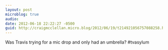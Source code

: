 ```yaml
---
layout: post
microblog: true
audio: 
date: 2012-06-18 22:22:27 -0500
guid: http://craigmcclellan.micro.blog/2012/06/19/t214921056757088258.html
---
```

Was Travis trying for a mic drop and only had an umbrella? #tvasylum

